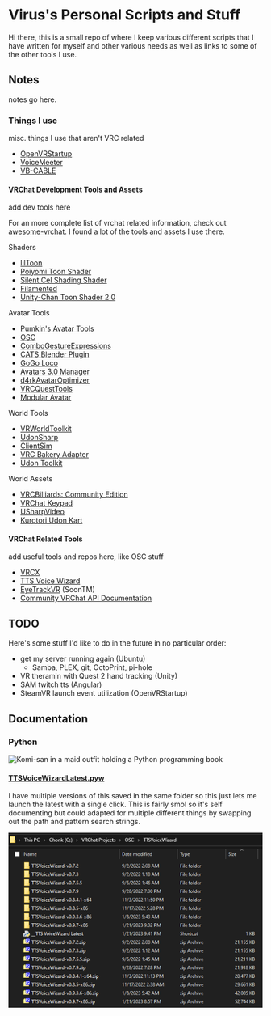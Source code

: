 # Virus's Personal Scripts and Stuff

Hi there, this is a small repo of where I keep various different scripts that I have written for myself and other various needs as well as links to some of the other tools I use.

## Notes

notes go here.

### Things I use

misc. things I use that aren't VRC related

- [OpenVRStartup](https://github.com/BOLL7708/OpenVRStartup)
- [VoiceMeeter](https://voicemeeter.com/)
- [VB-CABLE](https://vb-audio.com/Cable/index.htm)

#### VRChat Development Tools and Assets

add dev tools here

For an more complete list of vrchat related information, check out [awesome-vrchat](https://github.com/madjin/awesome-vrchat). I found a lot of the tools and assets I use there.

Shaders

- [lilToon](https://github.com/lilxyzw/lilToon)
- [Poiyomi Toon Shader](https://github.com/poiyomi/PoiyomiToonShader)
- [Silent Cel Shading Shader](https://gitlab.com/s-ilent/SCSS)
- [Filamented](https://gitlab.com/s-ilent/filamented)
- [Unity-Chan Toon Shader 2.0](https://github.com/unity3d-jp/UnityChanToonShaderVer2_Project)

Avatar Tools

- [Pumkin's Avatar Tools](https://github.com/rurre/PumkinsAvatarTools)
- [OSC](https://github.com/vrchat-community/osc)
- [ComboGestureExpressions](https://github.com/hai-vr/combo-gesture-expressions-av3)
- [CATS Blender Plugin](https://github.com/absolute-quantum/cats-blender-plugin)
- [GoGo Loco](https://github.com/Franada/gogoloco)
- [Avatars 3.0 Manager](https://github.com/VRLabs/Avatars-3.0-Manager)
- [d4rkAvatarOptimizer](https://github.com/d4rkc0d3r/d4rkAvatarOptimizer)
- [VRCQuestTools](https://github.com/kurotu/VRCQuestTools)
- [Modular Avatar](https://github.com/bdunderscore/modular-avatar)

World Tools

- [VRWorldToolkit](https://github.com/oneVR/VRWorldToolkit)
- [UdonSharp](https://github.com/vrchat-community/UdonSharp)
- [ClientSim](https://github.com/vrchat-community/ClientSim)
- [VRC Bakery Adapter](https://github.com/MerlinVR/VRC-Bakery-Adapter)
- [Udon Toolkit](https://github.com/orels1/UdonToolkit)

World Assets

- [VRCBilliards: Community Edition](https://github.com/VRCBilliards/vrcbce)
- [VRChat Keypad](https://github.com/MolotovCherry/VRChat_Keypad)
- [USharpVideo](https://github.com/MerlinVR/USharpVideo)
- [Kurotori Udon Kart](https://github.com/kurotori4423/KurotoriUdonKart)

#### VRChat Related Tools

add useful tools and repos here, like OSC stuff

- [VRCX](https://github.com/vrcx-team/VRCX)
- [TTS Voice Wizard](https://github.com/VRCWizard/TTS-Voice-Wizard)
- [EyeTrackVR](https://github.com/RedHawk989/EyeTrackVR) (SoonTM)
- [Community VRChat API Documentation](https://github.com/vrchatapi/vrchatapi.github.io)

## TODO

Here's some stuff I'd like to do in the future in no particular order:

- get my server running again (Ubuntu)
  - Samba, PLEX, git, OctoPrint, pi-hole
- VR theramin with Quest 2 hand tracking (Unity)
- SAM twitch tts (Angular)
- SteamVR launch event utilization (OpenVRStartup)

## Documentation

### Python

![Komi-san in a maid outfit holding a Python programming book](https://raw.githubusercontent.com/cat-milk/Anime-Girls-Holding-Programming-Books/master/Python/Komi_San_Maid_Outfit_Python.png)

#### [TTSVoiceWizardLatest.pyw](TTSVoiceWizardLatest.pyw)

I have multiple versions of this saved in the same folder so this just lets me launch the latest with a single click. This is fairly smol so it's self documenting but could adapted for multiple different things by swapping out the path and pattern search strings.

![screenshot of windows explorer showing multiple versions of TTS Voice Wizard downloaded](documentation-assets/TTSVoiceWizard-versions.png)
